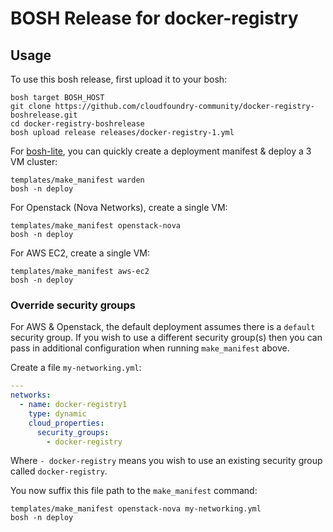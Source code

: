 # BOSH Release for docker-registry

## Usage

To use this bosh release, first upload it to your bosh:

```
bosh target BOSH_HOST
git clone https://github.com/cloudfoundry-community/docker-registry-boshrelease.git
cd docker-registry-boshrelease
bosh upload release releases/docker-registry-1.yml
```

For [bosh-lite](https://github.com/cloudfoundry/bosh-lite), you can quickly create a deployment manifest & deploy a 3 VM cluster:

```
templates/make_manifest warden
bosh -n deploy
```

For Openstack (Nova Networks), create a single VM:

```
templates/make_manifest openstack-nova
bosh -n deploy
```

For AWS EC2, create a single VM:

```
templates/make_manifest aws-ec2
bosh -n deploy
```

### Override security groups

For AWS & Openstack, the default deployment assumes there is a `default` security group. If you wish to use a different security group(s) then you can pass in additional configuration when running `make_manifest` above.

Create a file `my-networking.yml`:

``` yaml
---
networks:
  - name: docker-registry1
    type: dynamic
    cloud_properties:
      security_groups:
        - docker-registry
```

Where `- docker-registry` means you wish to use an existing security group called `docker-registry`.

You now suffix this file path to the `make_manifest` command:

```
templates/make_manifest openstack-nova my-networking.yml
bosh -n deploy
```
